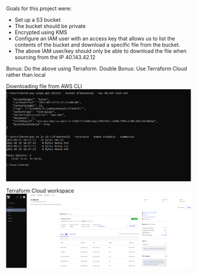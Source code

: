 Goals for this project were:   
- Set up a S3 bucket   
- The bucket should be private   
- Encrypted using KMS   
- Configure an IAM user with an access key that allows us to list the contents of the bucket and download a specific file from the bucket.   
- The above IAM user/key should only be able to download the file when sourcing from the IP 40.143.42.12   

Bonus: Do the above using Terraform. Double Bonus: Use Terraform Cloud rather than local

Downloading file from AWS CLI
![aws](https://github.com/DerekFXu/S3-KMS-TFC/blob/main/images/aws.PNG?raw=true)

Terraform Cloud workspace
![TF](https://github.com/DerekFXu/S3-KMS-TFC/blob/main/images/TF.PNG?raw=true)
